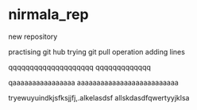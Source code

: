 # nirmala_rep
new repository

practising git hub
trying git pull operation
adding lines



qqqqqqqqqqqqqqqqqqqq
qqqqqqqqqqqqq

qaaaaaaaaaaaaaaaa
aaaaaaaaaaaaaaaaaaaaaaaaaa








tryewuyuindkjsfksjjfj,.alkelasdsf allskdasdfqwertyyjklsa
